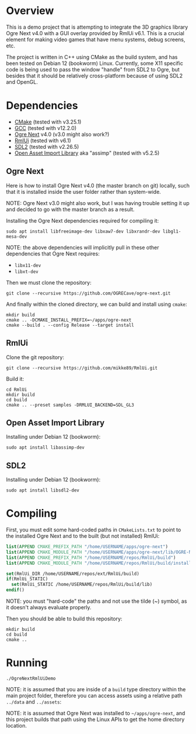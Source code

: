 # Overview

This is a demo project that is attempting to integrate the 3D graphics library Ogre Next v4.0 with a GUI overlay provided by RmlUi v6.1. This is a crucial element for making video games that have menu systems, debug screens, etc.

The project is written in C++ using CMake as the build system, and has been tested on Debian 12 (bookworm) Linux. Currently, some X11 specific code is being used to pass the window "handle" from SDL2 to Ogre, but besides that it should be relatively cross-platform because of using SDL2 and OpenGL.

# Dependencies

* [CMake](https://gitlab.kitware.com/cmake/cmake) (tested with v3.25.1)
* [GCC](https://gcc.gnu.org/) (tested with v12.2.0)
* [Ogre Next](https://github.com/OGRECave/ogre-next) v4.0 (v3.0 might also work?)
* [RmlUi](https://github.com/mikke89/RmlUi) (tested with v6.1)
* [SDL2](https://github.com/libsdl-org/SDL) (tested with v2.26.5)
* [Open Asset Import Library](https://github.com/assimp/assimp) aka "assimp" (tested with v5.2.5)

## Ogre Next

Here is how to install Ogre Next v4.0 (the master branch on git) locally, such that it is installed inside the user folder rather than system-wide.

NOTE: Ogre Next v3.0 might also work, but I was having trouble setting it up and decided to go with the master branch as a result.

Installing the Ogre Next dependencies required for compiling it:

```
sudo apt install libfreeimage-dev libxaw7-dev libxrandr-dev libgl1-mesa-dev
```

NOTE: the above dependencies will implicitly pull in these other dependencies that Ogre Next requires:

* `libx11-dev`
* `libxt-dev`

Then we must clone the repository:

```
git clone --recursive https://github.com/OGRECave/ogre-next.git
```

And finally within the cloned directory, we can build and install using `cmake`:

```
mkdir build
cmake .. -DCMAKE_INSTALL_PREFIX=~/apps/ogre-next
cmake --build . --config Release --target install
```

## RmlUi

Clone the git repository:

```
git clone --recursive https://github.com/mikke89/RmlUi.git
```

Build it:

```
cd RmlUi
mkdir build
cd build
cmake .. --preset samples -DRMLUI_BACKEND=SDL_GL3
```

## Open Asset Import Library

Installing under Debian 12 (bookworm):

```
sudo apt install libassimp-dev
```

## SDL2

Installing under Debian 12 (bookworm):

```
sudo apt install libsdl2-dev
```

# Compiling

First, you must edit some hard-coded paths in `CMakeLists.txt` to point to the installed Ogre Next and to the built (but not installed) RmlUi:

```cmake
list(APPEND CMAKE_PREFIX_PATH "/home/USERNAME/apps/ogre-next")
list(APPEND CMAKE_MODULE_PATH "/home/USERNAME/apps/ogre-next/lib/OGRE-Next/cmake/")
list(APPEND CMAKE_PREFIX_PATH "/home/USERNAME/repos/RmlUi/build")
list(APPEND CMAKE_MODULE_PATH "/home/USERNAME/repos/RmlUi/build/install/")

set(RmlUi_DIR /home/USERNAME/repos/ext/RmlUi/build)
if(RmlUi_STATIC)
  set(RmlUi_STATIC /home/USERNAME/repos/RmlUi/build/lib)
endif()
```

NOTE: you must "hard-code" the paths and not use the tilde (~) symbol, as it doesn't always evaluate properly.

Then you should be able to build this repository:

```
mkdir build
cd build
cmake ..
```

# Running

```
./OgreNextRmlUiDemo
```

NOTE: it is assumed that you are inside of a `build` type directory within the main project folder, therefore you can access assets using a relative path `../data` and `../assets`:

NOTE: it is assumed that Ogre Next was installed to `~/apps/ogre-next`, and this project builds that path using the Linux APIs to get the home directory location.
